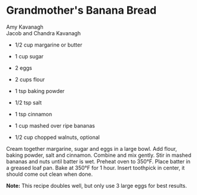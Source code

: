 # Grandmother's Banana Bread

Amy Kavanagh<br/>
Jacob and Chandra Kavanagh

- 1/2 cup margarine or butter
- 1 cup sugar
- 2 eggs
- 2 cups flour
- 1 tsp baking powder
- 1/2 tsp salt

- 1 tsp cinnamon
- 1 cup mashed over ripe bananas
- 1/2 cup chopped walnuts, optional

Cream together margarine, sugar and eggs in a large bowl. Add flour, baking powder, salt and cinnamon. Combine and mix gently. Stir in mashed bananas and nuts until batter is wet. Preheat oven to 350°F.  Place batter in a greased loaf pan. Bake at 350°F for 1 hour. Insert toothpick in center, it should come out clean when done.

**Note:** This recipe doubles well, but only use 3 large eggs for best results.
